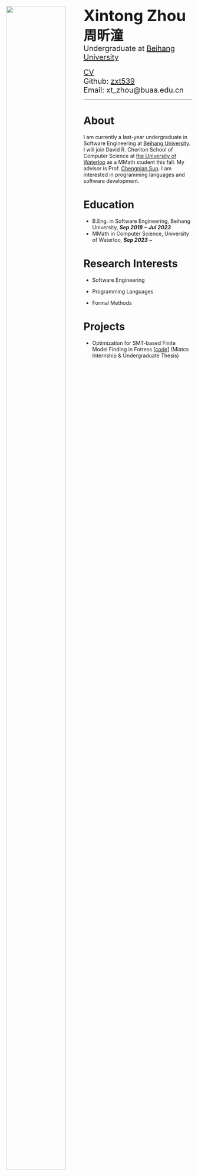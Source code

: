 <div>
    <div style="float: left; width: 200px">
        <img src="https://i.328888.xyz/2023/03/13/vzjY3.jpeg" width="90%"/>
    </div>
    <div style="min-height: 300px; padding-left:210px">
        <div style="font-size: 42px; font-weight: bold">Xintong Zhou</div> 
        <div style="font-size: 36px; font-weight: bold">周昕潼</div> 
        <div style="font-size: 20px;">Undergraduate at <a href="https://ev.buaa.edu.cn/">Beihang University</a></div>
        <br/>
    	<div style="font-size: 20px;"><a href="cv.pdf">CV</a></div>
    	<div style="font-size: 20px;">Github: <a href="https://github.com/zxt539">zxt539</a></div>
        <div style="font-size: 20px;">Email: xt_zhou@buaa.edu.cn</a></div> 

---



# About

I am currently a last-year undergraduate in Software Engineering at [Beihang University](https://ev.buaa.edu.cn/). I will join David R. Cheriton School of Computer Science at [the University of Waterloo](https://cs.uwaterloo.ca/) as a MMath student this fall. My advisor is Prof. [Chengnian Sun](https://chengniansun.bitbucket.io/public/). I am interested in programming languages and software development.



# Education

- B.Eng. in Software Engineering, Beihang University, ***Sep 2018 ~ Jul 2023***
- MMath in Computer Science, University of Waterloo, ***Sep 2023 ~*** 



# Research Interests

- Software Engineering

- Programming Languages

- Formal Methods

  

# Projects

- Optimization for SMT-based Finite Model Finding in Fotress [[code]](https://github.com/WatForm/fortress) (Miatcs Internship & Undergraduate Thesis)

